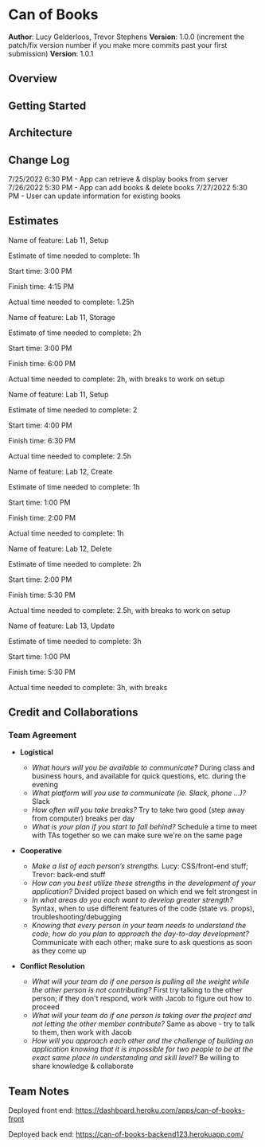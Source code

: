# Can of Books

**Author**: Lucy Gelderloos, Trevor Stephens
**Version**: 1.0.0 (increment the patch/fix version number if you make more commits past your first submission)
**Version**: 1.0.1

## Overview
<!-- Provide a high level overview of what this application is and why you are building it, beyond the fact that it's an assignment for this class. (i.e. What's your problem domain?) -->

## Getting Started
<!-- What are the steps that a user must take in order to build this app on their own machine and get it running? -->

## Architecture
<!-- Provide a detailed description of the application design. What technologies (languages, libraries, etc) you're using, and any other relevant design information. -->

## Change Log

7/25/2022 6:30 PM - App can retrieve & display books from server
7/26/2022 5:30 PM - App can add books & delete books
7/27/2022 5:30 PM - User can update information for existing books

## Estimates

Name of feature: Lab 11, Setup

Estimate of time needed to complete: 1h

Start time: 3:00 PM

Finish time: 4:15 PM

Actual time needed to complete: 1.25h

Name of feature: Lab 11, Storage

Estimate of time needed to complete: 2h

Start time: 3:00 PM

Finish time: 6:00 PM

Actual time needed to complete: 2h, with breaks to work on setup

Name of feature: Lab 11, Setup

Estimate of time needed to complete: 2

Start time: 4:00 PM

Finish time: 6:30 PM

Actual time needed to complete: 2.5h

Name of feature: Lab 12, Create

Estimate of time needed to complete: 1h

Start time: 1:00 PM

Finish time: 2:00 PM

Actual time needed to complete: 1h

Name of feature: Lab 12, Delete

Estimate of time needed to complete: 2h

Start time: 2:00 PM

Finish time: 5:30 PM

Actual time needed to complete: 2.5h, with breaks to work on setup

Name of feature: Lab 13, Update

Estimate of time needed to complete: 3h

Start time: 1:00 PM

Finish time: 5:30 PM

Actual time needed to complete: 3h, with breaks

## Credit and Collaborations

### Team Agreement

- **Logistical**
  - *What hours will you be available to communicate?* During class and business hours, and available for quick questions, etc. during the evening
  - *What platform will you use to communicate (ie. Slack, phone …)?* Slack
  - *How often will you take breaks?* Try to take two good (step away from computer) breaks per day
  - *What is your plan if you start to fall behind?* Schedule a time to meet with TAs together so we can make sure we're on the same page

- **Cooperative**
  - *Make a list of each person’s strengths.* Lucy: CSS/front-end stuff; Trevor: back-end stuff
  - *How can you best utilize these strengths in the development of your application?* Divided project based on which end we felt strongest in
  - *In what areas do you each want to develop greater strength?* Syntax, when to use different features of the code (state vs. props), troubleshooting/debugging
  - *Knowing that every person in your team needs to understand the code, how do you plan to approach the day-to-day development?* Communicate with each other; make sure to ask questions as soon as they come up

- **Conflict Resolution**
  - *What will your team do if one person is pulling all the weight while the other person is not contributing?* First try talking to the other person; if they don't respond, work with Jacob to figure out how to proceed
  - *What will your team do if one person is taking over the project and not letting the other member contribute?* Same as above - try to talk to them, then work with Jacob
  - *How will you approach each other and the challenge of building an application knowing that it is impossible for two people to be at the exact same place in understanding and skill level?* Be willing to share knowledge & collaborate

## Team Notes

Deployed front end: https://dashboard.heroku.com/apps/can-of-books-front

Deployed back end: https://can-of-books-backend123.herokuapp.com/
